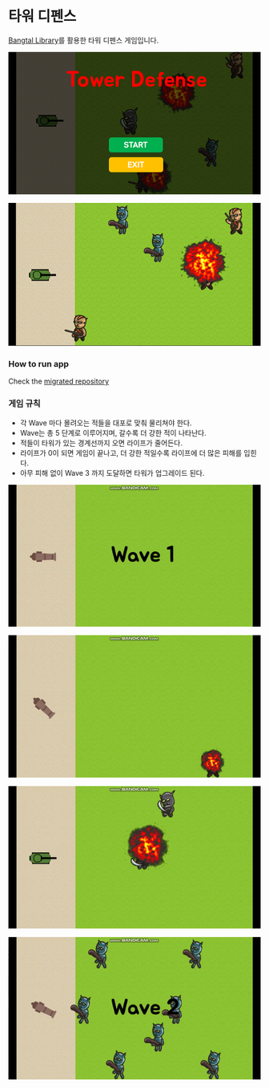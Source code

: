 # 타워 디펜스

[Bangtal Library](https://cafe.naver.com/bangtal)를 활용한 타워 디펜스 게임입니다.

![1.png](docs/1.PNG)

![2.png](docs/2.PNG)

### How to run app

Check the [migrated repository](https://github.com/cupjoo/tower-defense)

### 게임 규칙

- 각 Wave 마다 몰려오는 적들을 대포로 맞춰 물리쳐야 한다.
- Wave는 총 5 단계로 이루어지며, 갈수록 더 강한 적이 나타난다.
- 적들이 타워가 있는 경계선까지 오면 라이프가 줄어든다.
- 라이프가 0이 되면 게임이 끝나고, 더 강한 적일수록 라이프에 더 많은 피해를 입힌다.
- 아무 피해 없이 Wave 3 까지 도달하면 타워가 업그레이드 된다.

![3.gif](docs/3.gif)

![4.gif](docs/4.gif)

![5.gif](docs/5.gif)

![6.gif](docs/6.gif)
